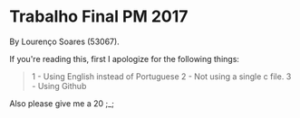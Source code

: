 # Trabalho Final PM 2017

By Lourenço Soares (53067).

If you're reading this, first I apologize for the following things:
>1 - Using English instead of Portuguese
>2 - Not using a single c file.
>3 - Using Github

Also please give me a 20 ;_;